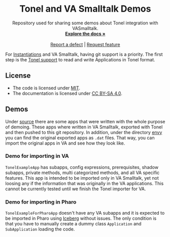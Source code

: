 <p align="center">
<!-- <img src="assets/logos/128x128.png"> -->
 <h1 align="center">Tonel and VA Smalltalk Demos</h1>
  <p align="center">
    Repository used for sharing some demos about Tonel integration with VASmalltalk.
    <br>
    <a href="docs/"><strong>Explore the docs »</strong></a>
    <br>
    <br>
    <a href="https://github.com/vasmalltalk/tonel-demos/issues/new?labels=Type%3A+Defect">Report a defect</a>
    |
    <a href="https://github.com/vasmalltalk/tonel-demos/issues/new?labels=Type%3A+Feature">Request feature</a>
  </p>
</p>

For [Instantiations](https://www.instantiations.com/) and VA Smalltalk, having git support is a priority. The first step is the [Tonel support](https://github.com/vasmalltalk/tonel-vast) to read and write Applications in Tonel format.

## License
- The code is licensed under [MIT](LICENSE).
- The documentation is licensed under [CC BY-SA 4.0](http://creativecommons.org/licenses/by-sa/4.0/).


## Demos

Under [source](source/) there are some apps that were written with the whole purpose of demoing. These apps where written in VA Smalltalk, exported with Tonel and then pushed to this git repository. In addition, under the directory [envy](assets/envy/)  you can find the original exported apps as `.dat` files. That way, you can import the original apps in VA and see how they look like.

### Demo for importing in VA

`TonelExampleApp` has subapps, config expressions, prerequisites, shadow subapps, private methods, multi categorized methods, and all VA specific features. This app is intended to be imported only in VA Smalltalk, yet not loosing any if the information that was originally in the VA applications. This cannot be currently tested until we finish the Tonel importer for VA. 

### Demo for importing in Pharo

`TonelExampleForPharoApp` doesn't have any VA subapps and it is expected to be imported in Pharo using [Iceberg](https://github.com/pharo-vcs/iceberg) without issues. The only condition is that you have to manually create a dummy class `Application` and `SubApplication` loading the code.
